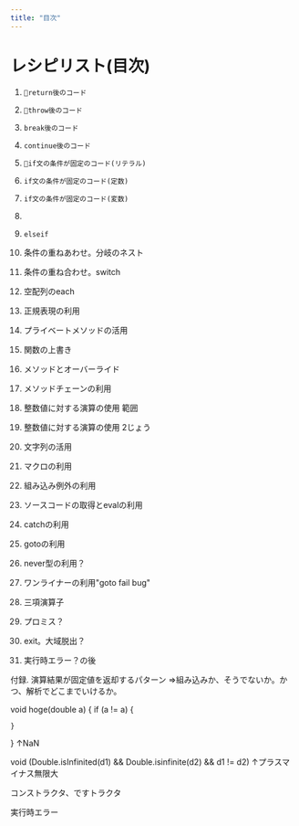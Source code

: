 ```yaml
---
title: "目次"
---
```




# レシピリスト(目次)

1. `🧪return後のコード`
1. `🧪throw後のコード`
1. `break後のコード`
1. `continue後のコード`

1. `🧪if文の条件が固定のコード(リテラル)`
1. `if文の条件が固定のコード(定数)`
1. `if文の条件が固定のコード(変数)`
1. 



1. `elseif`

1. 条件の重ねあわせ。分岐のネスト
1. 条件の重ね合わせ。switch
1. 空配列のeach
1. 正規表現の利用
1. プライベートメソッドの活用
1. 関数の上書き
1. メソッドとオーバーライド
1. メソッドチェーンの利用
1. 整数値に対する演算の使用 範囲
1. 整数値に対する演算の使用 2じょう
1. 文字列の活用
1. マクロの利用
1. 組み込み例外の利用
1. ソースコードの取得とevalの利用
1. catchの利用
1. gotoの利用
1. never型の利用？
1. ワンライナーの利用"goto fail bug"
1. 三項演算子
1. プロミス？
1. exit。大域脱出？
1. 実行時エラー？の後

付録. 演算結果が固定値を返却するパターン
⇒組み込みか、そうでないか。かつ、解析でどこまでいけるか。


void hoge(double a) {
    if (a != a) {

    }
}
↑NaN

void (Double.isInfinited(d1) && Double.isinfinite(d2) && d1 != d2)
↑プラスマイナス無限大

コンストラクタ、ですトラクタ

実行時エラー
